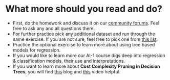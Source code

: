 # What more should you read and do?

- First, do the homework and discuss it on our [community forums](https://discourse.univ.ai/). Feel free to ask any and all questions there.
- For further practice pick any additional dataset and run through the same exercise. If you are not sure, feel free to pick one from [this list](https://archive.ics.uci.edu/ml/datasets.php?format=&task=reg&att=&area=&numAtt=&numIns=&type=&sort=nameUp&view=table).
- Practice the optional exercise to learn more about using tree based models for regression. 
- If you would like to learn more our AI-1 course digs deep into regression & classification models, their use and interpretations. 
- If you want to learn more about **Cost Complexity Pruning in Decision Trees**, you will find [this](https://www.analyticsvidhya.com/blog/2020/10/cost-complexity-pruning-decision-trees/) blog and [this](https://www.youtube.com/watch?v=D0efHEJsfHo) video helpful.
